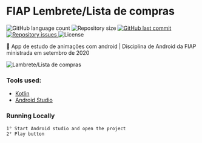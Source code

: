# FIAP Lembrete/Lista de compras
<p align="left">
  <img alt="GitHub language count" src="https://img.shields.io/github/languages/count/Relirk/fiap-android-listadecompras">

  <img alt="Repository size" src="https://img.shields.io/github/repo-size/Relirk/fiap-android-listadecompras">
  
  <a href="https://github.com/Relirk/fiap-android-listadecompras/commits/master">
    <img alt="GitHub last commit" src="https://img.shields.io/github/last-commit/Relirk/fiap-android-listadecompras">
  </a>

  <a href="https://github.com/Relirk/fiap-android-listadecompras/issues">
    <img alt="Repository issues" src="https://img.shields.io/github/issues/Relirk/fiap-android-listadecompras">
  </a>

  <img alt="License" src="https://img.shields.io/badge/license-MIT-brightgreen">
</p>

:iphone: App de estudo de animações com android | Disciplina de Android da FIAP ministrada em setembro de 2020

![Lambrete/Lista de compras](https://firebasestorage.googleapis.com/v0/b/portifoil-bcd7d.appspot.com/o/projects-screens%2Frelirk_android_lembrete_de_compras.png?alt=media&token=a8baabf1-d27f-4fcc-8edc-6462072e1a0f)

### Tools used:
- [Kotlin](https://kotlinlang.org/)
- [Android Studio](https://developer.android.com/studio/?gclid=Cj0KCQjws536BRDTARIsANeUZ59QJKVEHKIAOZkNrhbB_Z-bMAwKdwoOUN8jueJvgrnNgWFaMTU2pKEaAqo7EALw_wcB&gclsrc=aw.ds)

### Running Locally
```sh
1° Start Android studio and open the project
2° Play button
```
